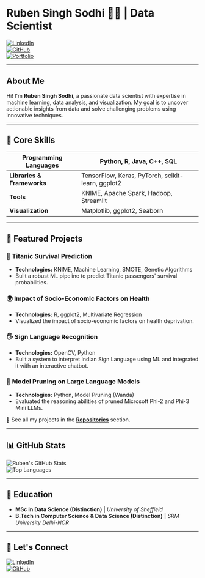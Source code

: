 
# Ruben Singh Sodhi 👨‍💻 | Data Scientist  

[![LinkedIn](https://img.shields.io/badge/LinkedIn-rubensinghsodhi-blue)](https://uk.linkedin.com/in/rubensinghsodhi)  
[![GitHub](https://img.shields.io/github/followers/rubensodhi?label=Follow&style=social)](https://github.com/rubensodhi)  
[![Portfolio](https://img.shields.io/badge/Portfolio-Visit-blueviolet)](https://github.com/rubensodhi)  

---

## About Me  

Hi! I'm **Ruben Singh Sodhi**, a passionate data scientist with expertise in machine learning, data analysis, and visualization. My goal is to uncover actionable insights from data and solve challenging problems using innovative techniques.  

---

## 🚀 Core Skills  

| **Programming Languages** | Python, R, Java, C++, SQL |
|---------------------------|--------------------------|
| **Libraries & Frameworks** | TensorFlow, Keras, PyTorch, scikit-learn, ggplot2 |
| **Tools** | KNIME, Apache Spark, Hadoop, Streamlit |
| **Visualization** | Matplotlib, ggplot2, Seaborn |

---

## 📂 Featured Projects  

### 🎯 **Titanic Survival Prediction**  
- **Technologies:** KNIME, Machine Learning, SMOTE, Genetic Algorithms  
- Built a robust ML pipeline to predict Titanic passengers' survival probabilities.  

### 🌍 **Impact of Socio-Economic Factors on Health**  
- **Technologies:** R, ggplot2, Multivariate Regression  
- Visualized the impact of socio-economic factors on health deprivation.  

### 🖐 **Sign Language Recognition**  
- **Technologies:** OpenCV, Python  
- Built a system to interpret Indian Sign Language using ML and integrated it with an interactive chatbot.  

### 🧠 **Model Pruning on Large Language Models**  
- **Technologies:** Python, Model Pruning (Wanda)  
- Evaluated the reasoning abilities of pruned Microsoft Phi-2 and Phi-3 Mini LLMs.  

🔗 See all my projects in the **[Repositories]([https://github.com/rubensodhi?tab=repositories])** section.

---

## 📊 GitHub Stats  

![Ruben's GitHub Stats](https://github-readme-stats.vercel.app/api?username=rubensodhi&show_icons=true&theme=radical)  
![Top Languages](https://github-readme-stats.vercel.app/api/top-langs/?username=rubensodhi&layout=compact&theme=radical)  

---

## 🏫 Education  

- **MSc in Data Science (Distinction)** | *University of Sheffield*  
- **B.Tech in Computer Science & Data Science (Distinction)** | *SRM University Delhi-NCR*  

---

## 🔗 Let's Connect  

[![LinkedIn](https://img.shields.io/badge/LinkedIn-rubensinghsodhi-blue)](https://uk.linkedin.com/in/rubensinghsodhi)  
[![GitHub](https://img.shields.io/badge/GitHub-rubensodhi-lightgrey)](https://github.com/rubensodhi)  

